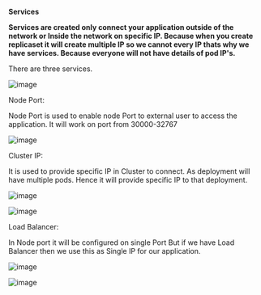 **Services**

**Services are created only connect your application outside of the network or Inside the network on specific IP. Because when you create replicaset it will create multiple IP so we cannot every IP thats why we have services. Because everyone will not have details of pod IP's.**

There are three services.

![image](https://github.com/Khushang49/90DaysofKubernetes/assets/95266353/425b431d-fb94-42d1-94f7-b9a00af478cf)


Node Port:

Node Port is used to enable node Port to external user to access the application. It will work on port from 30000-32767



![image](https://github.com/Khushang49/90DaysofKubernetes/assets/95266353/e2b70ce0-867a-4937-9dae-2739447dbfcd)

Cluster IP:

It is used to provide specific IP in Cluster to connect. As deployment will have multiple pods. Hence it will provide specific IP to that deployment.

![image](https://github.com/Khushang49/90DaysofKubernetes/assets/95266353/dccbb440-ebb9-40a5-99f5-aedadc85feee)

![image](https://github.com/Khushang49/90DaysofKubernetes/assets/95266353/2196ca9e-9c11-4fe5-b215-37d5e8967a2a)


Load Balancer:

In Node port it will be configured on single Port But if we have Load Balancer then we use this as Single IP for our application.

![image](https://github.com/Khushang49/90DaysofKubernetes/assets/95266353/5e62afe5-5855-4a78-a64d-954ce7ab05c0)


![image](https://github.com/Khushang49/90DaysofKubernetes/assets/95266353/e7fbb4ef-bce3-4c8b-950a-44d0f2a916f2)

